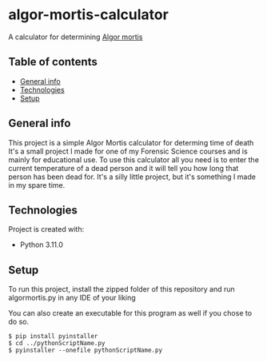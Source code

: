 # algor-mortis-calculator
A calculator for determining [Algor mortis](https://en.wikipedia.org/wiki/Algor_mortis)

## Table of contents
* [General info](#general-info)
* [Technologies](#technologies)
* [Setup](#setup)

## General info
This project is a simple Algor Mortis calculator for determing time of death It's a small project I made for one of my Forensic Science courses and is mainly for educational use. To use this calculator all you need is to enter the current temperature of a dead person and it will tell you how long that person has been dead for. It's a silly little project, but it's something I made in my spare time.
	
## Technologies
Project is created with:
* Python 3.11.0
	
## Setup
To run this project, install the zipped folder of this repository and run algormortis.py in any IDE of your liking

You can also create an executable for this program as well if you chose to do so. 
```
$ pip install pyinstaller
$ cd ../pythonScriptName.py
$ pyinstaller --onefile pythonScriptName.py
```
